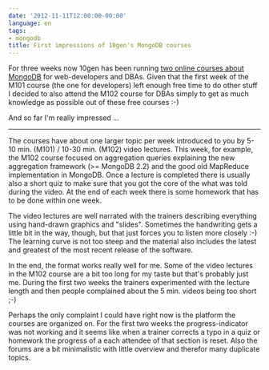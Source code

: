 ```yaml
---
date: '2012-11-11T12:00:00-00:00'
language: en
tags:
- mongodb
title: First impressions of 10gen's MongoDB courses
---
```



For three weeks now 10gen has been running [two online courses about MongoDB](https://education.10gen.com/) for web-developers and DBAs. Given that the first week of the M101 course (the one for developers) left enough free time to do other stuff I decided to also attend the M102 course for DBAs simply to get as much knowledge as possible out of these free courses :-)

And so far I'm really impressed ...

------------------------

The courses have about one larger topic per week introduced to you by 5-10 min. (M101) / 10-30 min. (M102) video lectures. This week, for example, the M102 course focused on aggregation queries explaining the new aggregation framework (>= MongoDB 2.2) and the good old MapReduce implementation in MongoDB. Once a lecture is completed there is usually also a short quiz to make sure that you got the core of the what was told during the video. At the end of each week there is some homework that has to be done within one week. 

The video lectures are well narrated with the trainers describing everything using hand-drawn graphics and "slides". Sometimes the handwriting gets a little bit in the way, though, but that just forces you to listen more closely :-) The learning curve is not too steep and the material also includes the latest and greatest of the most recent release of the software.

In the end, the format works really well for me. Some of the video lectures in the M102 course are a bit too long for my taste but that's probably just me. During the first two weeks the trainers experimented with the lecture length and then people complained about the 5 min. videos being too short ;-)

Perhaps the only complaint I could have right now is the platform the courses are organized on. For the first two weeks the progress-indicator was not working and it seems like when a trainer corrects a typo in a quiz or homework the progress of a each attendee of that section is reset. Also the forums are a bit minimalistic with little overview and therefor many duplicate topics.